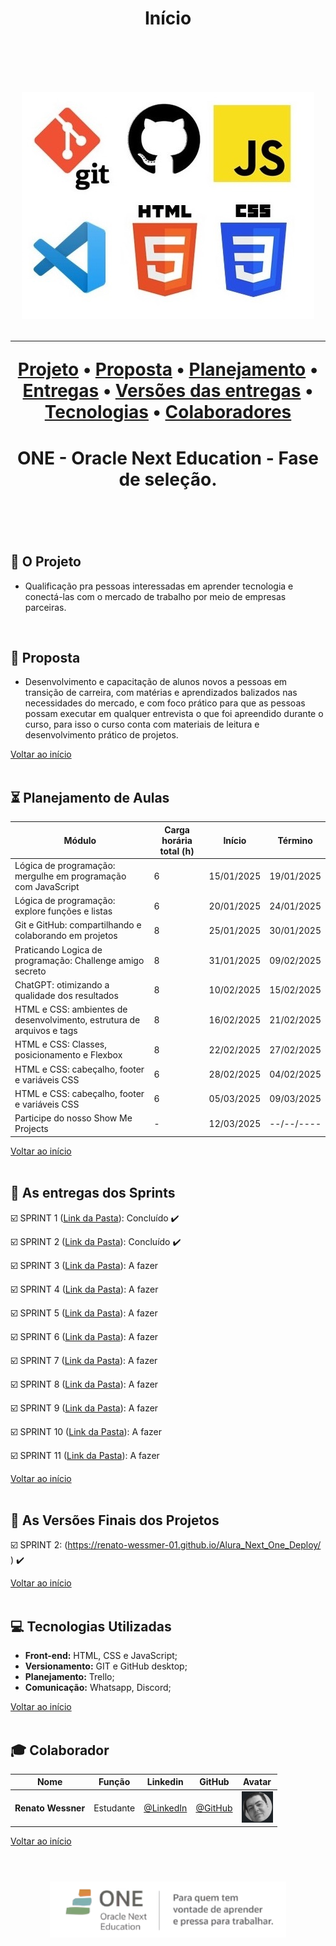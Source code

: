 <h1 align="center">
  Início
<h1 align="center">
<br>

<p align="center">
      <img src="/Imagens Geral/tech.jpg">
<p align="center">

<hr>

<p align="center">
  <a href ="#rocket-o-projeto">Projeto</a>  •
  <a href ="#dart-proposta">Proposta</a>  •
  <a href ="#hourglass_flowing_sand-planejamento-de-aulas">Planejamento</a>  •
  <a href ="#calendar-as-entregas-dos-sprints">Entregas</a>  •
  <a href ="#camera_flash-as-versões-finais-dos-projetos">Versões das entregas</a>  •
  <a href ="#computer-tecnologias-utilizadas">Tecnologias</a>  •
  <a href ="#mortar_board-colaborador">Colaboradores</a>
</p>

<h1 align="center">
  ONE - Oracle Next Education - Fase de seleção.
<h1 align="center">
<br>

## :rocket: O Projeto

* Qualificação pra pessoas interessadas em aprender  tecnologia e conectá-las com o mercado de trabalho por meio de empresas parceiras.
<br>

## :dart: Proposta

* Desenvolvimento e capacitação de alunos novos a pessoas em transição de carreira, com matérias e aprendizados balizados nas necessidades do mercado, e com foco prático para que as pessoas possam executar em qualquer entrevista o que foi apreendido durante o curso, para isso o curso conta com materiais de leitura e desenvolvimento prático de projetos.

<a href ="#pushpin-início">Voltar ao início</a>  
<br>

## :hourglass_flowing_sand: Planejamento de Aulas
      
|Módulo|Carga horária total (h)|Início| Término|
| -------- |-------- |-------- |-------- |
|Lógica de programação: mergulhe em programação com JavaScript|6|15/01/2025|19/01/2025|
|Lógica de programação: explore funções e listas|6|20/01/2025|24/01/2025|
|Git e GitHub: compartilhando e colaborando em projetos|8|25/01/2025|30/01/2025|
|Praticando Logica de programação: Challenge amigo secreto|8|31/01/2025|09/02/2025|
|ChatGPT: otimizando a qualidade dos resultados|8|10/02/2025|15/02/2025|
|HTML e CSS: ambientes de desenvolvimento, estrutura de arquivos e tags|8|16/02/2025|21/02/2025|
|HTML e CSS: Classes, posicionamento e Flexbox|8|22/02/2025|27/02/2025|
|HTML e CSS: cabeçalho, footer e variáveis CSS|6|28/02/2025|04/02/2025|
|HTML e CSS: cabeçalho, footer e variáveis CSS|6|05/03/2025|09/03/2025|
|Participe do nosso Show Me Projects|-|12/03/2025|--/--/----|

<a href ="#pushpin-início">Voltar ao início</a>  
<br>

## :calendar: As entregas dos Sprints

☑️ SPRINT 1 ([Link da Pasta](https://github.com/renato-wessmer/Alura_Next_One/tree/main/Curso_de_Logica_de_programacao_mergulhe_em_programacao_com_JavaScript)): Concluído :heavy_check_mark:

☑️ SPRINT 2 ([Link da Pasta](https://github.com/renato-wessmer/Alura_Next_One/tree/main/Curso_de_logica_de_programacao_explore_funcoes_e_listas)): Concluído :heavy_check_mark:

☑️ SPRINT 3 ([Link da Pasta]()): A fazer 

☑️ SPRINT 4 ([Link da Pasta]()): A fazer 

☑️ SPRINT 5 ([Link da Pasta]()): A fazer 

☑️ SPRINT 6 ([Link da Pasta]()): A fazer 

☑️ SPRINT 7 ([Link da Pasta]()): A fazer 

☑️ SPRINT 8 ([Link da Pasta]()): A fazer 

☑️ SPRINT 9 ([Link da Pasta]()): A fazer 

☑️ SPRINT 10 ([Link da Pasta]()): A fazer 

☑️ SPRINT 11 ([Link da Pasta]()): A fazer 

<a href ="#pushpin-início">Voltar ao início</a>  
<br> 

## :camera_flash: As Versões Finais dos Projetos

☑️ SPRINT 2: ([https://renato-wessmer-01.github.io/Alura_Next_One_Deploy/
](https://renato-wessmer-01.github.io/Alura_Next_One_Deploy/)) :heavy_check_mark:

<a href ="#pushpin-início">Voltar ao início</a>  
<br> 

## :computer: Tecnologias Utilizadas

* **Front-end:** HTML, CSS e JavaScript;   
* **Versionamento:** GIT e GitHub desktop;           
* **Planejamento:** Trello;
* **Comunicação:** Whatsapp, Discord;

<a href ="#pushpin-início">Voltar ao início</a>  
<br>     
      
## :mortar_board: Colaborador

|Nome|Função|Linkedin|GitHub|Avatar|
| -------- |-------- |-------- |-------- |-------- |
|**Renato Wessner**|Estudante| [@LinkedIn](https://www.linkedin.com/in/renato-wessmer-dev-gpti/)|[@GitHub](https://github.com/renato-wessmer)|<img src = "/Imagens Geral/renato.png" width="50" height="50"/>|

<a href ="#pushpin-início">Voltar ao início</a>  
<br>

<h1 align="center"> <img src = "Imagens Geral/Alura-Oracle.png" height="90" /></h1>    